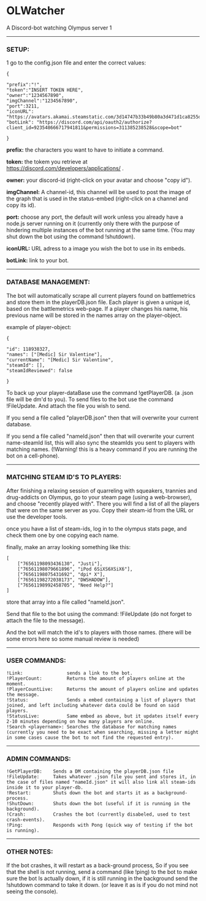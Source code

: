 # OLWatcher
A Discord-bot watching Olympus server 1

----------------------------------------------------------------------------------------------------------------------------------------------------------

### SETUP:

1 go to the config.json file and enter the correct values:

    {
    
    "prefix":"!", 
    "token":"INSERT TOKEN HERE",
    "owner":"1234567890", 
    "imgChannel":"1234567890",
    "port":3211,
    "iconURL": "https://avatars.akamai.steamstatic.com/3d14747b33b49b80a3d471d1ca8255dcf280c1f5_full.jpg",
    "botLink": "https://discord.com/api/oauth2/authorize?client_id=923548666717941811&permissions=311385238528&scope=bot"
    
    }

**prefix:**     the characters you want to have to initiate a command.

**token:**      the tokem you retrieve at https://discord.com/developers/applications/ .

**owner:**      your discord-id (right-click on your avatar and choose "copy id").

**imgChannel:** A channel-id, this channel will be used to post the image of the graph that is used in the status-embed (right-click on a channel and copy its id).

**port:**       choose any port, the default will work unless you already have a node.js server running on it (currently only there with the purpose of hindering multiple instances of the bot running at the same time. (You may shut down the bot using the command !shutdown).
             
**iconURL:**    URL adress to a image you wish the bot to use in its embeds.

**botLink:**     link to your bot.

----------------------------------------------------------------------------------------------------------------------------------------------------------

### DATABASE MANAGEMENT:

The bot will automatically scrape all current players found on battlemetrics and store them in the playerDB.json file.
Each player is given a unique id, based on the battlemetrics web-page.
If a player changes his name, his previous name will be stored in the names array on the player-object.

example of player-object:

    {
    
    "id": 118938327,
    "names": ["[Medic] Sir Valentine"],
    "currentName": "[Medic] Sir Valentine",
    "steamId": [],
    "steamIdReviewed": false
    
    }


To back up your player-dataBase use the command !getPlayerDB. (a .json file will be dm'd to you).
To send files to the bot use the command !FileUpdate. And attach the file you wish to send.

If you send a file called "playerDB.json" then that will overwrite your current database.

If you send a file called "nameId.json" then that will overwrite your current name-steamId list, 
this will also sync the steamIds you sent to players with matching names. (!Warning! this is a heavy command if you are running the bot on a cell-phone).

--------------------------------------------------------------------------------------------------------------------------------------------------------------

### MATCHING STEAM ID'S TO PLAYERS:

After finishing a relaxing session of quarreling with squeakers, trannies and drug-addicts on Olympus, go to your steam page (using a web-browser), and 
choose "recently played with". There you will find a list of all the players that were on the same server as you.
Copy their steam-id from the URL or use the developer tools.

once you have a list of steam-ids, log in to the olympus stats page, and check them one by one copying each name.

finally, make an array looking something like this:



    [
        ["76561198093436130", "Justi"],
        ["76561198079661896", "iPod 6SiXS6XSiX6"],
        ["76561198075431692", "dpi* X"],
        ["76561198272038173", "DWSHADOW"],
        ["76561198992458705", "Need Help?"]
    ]




store that array into a file called "nameId.json". 

Send that file to the bot using the command: !FileUpdate      (do not forget to attach the file to the message).

And the bot will match the id's to players with those names. (there will be some errors here so some manual review is needed)

---------------------------------------------------------------------------------------------------------------------------------------------

### USER COMMANDS:



    !Link:                sends a link to the bot.
    !PlayerCount:         Returns the amount of players online at the moment.
    !PlayerCountLive:     Returns the amount of players online and updates the message.
    !Status:              Sends a embed containing a list of players that joined, and left including whatever data could be found on said players.
    !StatusLive:          Same embed as above, but it updates itself every 2-10 minutes depending on how many players are online.
    !Search <playername>: Searches the database for matching names (currently you need to be exact when searching, missing a letter might in some cases cause the bot to not find the requested entry).
    
   

-----------------------------------------------------------------------------------------------------------------------------------------------
 
 ### ADMIN COMMANDS:


    !GetPlayerDB:    Sends a DM containing the playerDB.json file
    !FileUpdate:     Takes whatever .json file you sent and stores it, in the case of files named "nameId.json" it will also link all steam-ids inside it to your player-db.
    !Restart:        Shuts down the bot and starts it as a background-process.
    !ShutDown:       Shuts down the bot (useful if it is running in the background).
    !Crash:          Crashes the bot (currently disabeled, used to test crash-events).
    !Ping:           Responds with Pong (quick way of testing if the bot is running).
    

------------------------------------------------------------------------------------------------------------------------------------------------

### OTHER NOTES:

If the bot crashes, it will restart as a back-ground process, So if you see that the shell is not running, send a command (like !ping) to the bot to make sure the bot
Is actually down, if it is still running in the background send the !shutdown command to take it down. (or leave it as is if you do not mind not seeing the console).













